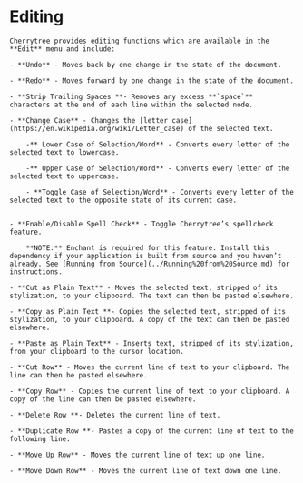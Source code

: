
# Editing


	Cherrytree provides editing functions which are available in the **Edit** menu and include:
	
	- **Undo** - Moves back by one change in the state of the document.

	- **Redo** - Moves forward by one change in the state of the document.

	- **Strip Trailing Spaces **- Removes any excess **`space`** characters at the end of each line within the selected node.

	- **Change Case** - Changes the [letter case](https://en.wikipedia.org/wiki/Letter_case) of the selected text.
	
		-** Lower Case of Selection/Word** - Converts every letter of the selected text to lowercase.

		-** Upper Case of Selection/Word** - Converts every letter of the selected text to uppercase.

		- **Toggle Case of Selection/Word** - Converts every letter of the selected text to the opposite state of its current case.


	- **Enable/Disable Spell Check** - Toggle Cherrytree’s spellcheck feature.
	
		**NOTE:** Enchant is required for this feature. Install this dependency if your application is built from source and you haven’t already. See [Running from Source](../Running%20from%20Source.md) for instructions.

	- **Cut as Plain Text** - Moves the selected text, stripped of its stylization, to your clipboard. The text can then be pasted elsewhere.

	- **Copy as Plain Text **- Copies the selected text, stripped of its stylization, to your clipboard. A copy of the text can then be pasted elsewhere.

	- **Paste as Plain Text** - Inserts text, stripped of its stylization, from your clipboard to the cursor location.

	- **Cut Row** - Moves the current line of text to your clipboard. The line can then be pasted elsewhere.

	- **Copy Row** - Copies the current line of text to your clipboard. A copy of the line can then be pasted elsewhere.

	- **Delete Row **- Deletes the current line of text.

	- **Duplicate Row **- Pastes a copy of the current line of text to the following line.

	- **Move Up Row** - Moves the current line of text up one line.

	- **Move Down Row** - Moves the current line of text down one line.

